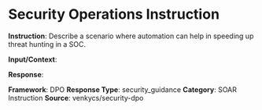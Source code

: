 # Security Operations Instruction

**Instruction**: Describe a scenario where automation can help in speeding up threat hunting in a SOC.

**Input/Context**: 

**Response**: 

**Framework**: DPO
**Response Type**: security_guidance
**Category**: SOAR Instruction
**Source**: venkycs/security-dpo
